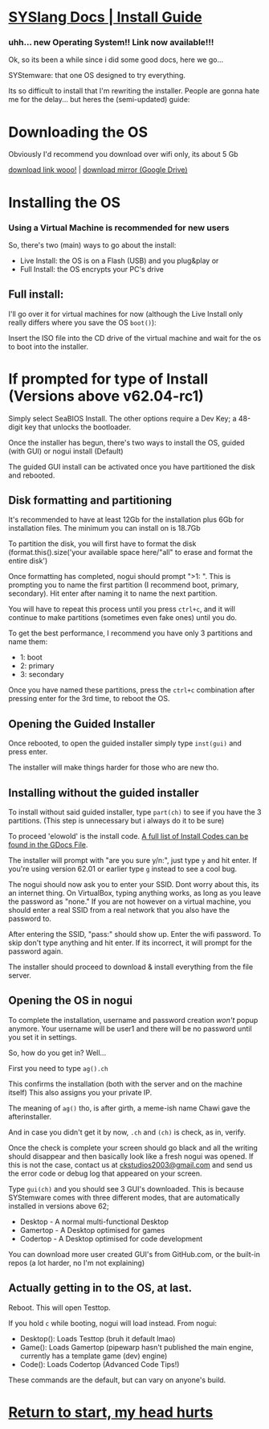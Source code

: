 # [SYSlang Docs | Install Guide](https://docs.pipewarp.co.uk/SYSlang)


### uhh... new Operating System!! Link now available!!!
Ok, so its been a while since i did some good docs, here we go...

SYStemware: that one OS designed to try everything.

Its so difficult to install that I'm rewriting the installer. People are gonna hate me for the delay... but heres the (semi-updated) guide:

# Downloading the OS
Obviously I'd recommend you download over wifi only, its about 5 Gb

[download link wooo!](http://systemware.ga/download-latest/) | [download mirror (Google Drive)](https://drive.google.com/file/d/1hsgSxpMeA2Gwo6gfydwm60BYbVmTOnCr/view?usp=sharing)

# Installing the OS
### Using a Virtual Machine is recommended for new users
So, there's two (main) ways to go about the install:

* Live Install: the OS is on a Flash (USB) and you plug&play
or
* Full Install: the OS encrypts your PC's drive

## Full install:
I'll go over it for virtual machines for now (although the Live Install only really differs where you save the OS `boot()`):

Insert the ISO file into the CD drive of the virtual machine and wait for the os to boot into the installer.

# If prompted for type of Install (Versions above v62.04-rc1)
Simply select SeaBIOS Install. The other options require a Dev Key; a 48-digit key that unlocks the bootloader.

Once the installer has begun, there's two ways to install the OS, guided (with GUI) or nogui install (Default)

The guided GUI install can be activated once you have partitioned the disk and rebooted.

## Disk formatting and partitioning
It's recommended to have at least 12Gb for the installation plus 6Gb for installation files. The minimum you can install on is 18.7Gb

To partition the disk, you will first have to format the disk (format.this().size('your available space here/"all" to erase and format the entire disk')

Once formatting has completed, nogui should prompt ">1: ". This is prompting you to name the first partition (I recommend boot, primary, secondary). Hit enter after naming it to name the next partition.

You will have to repeat this process until you press `ctrl+c`, and it will continue to make partitions (sometimes even fake ones) until you do.

To get the best performance, I recommend you have only 3 partitions and name them:

* 1: boot
* 2: primary
* 3: secondary

Once you have named these partitions, press the `ctrl+c` combination after pressing enter for the 3rd time, to reboot the OS.

## Opening the Guided Installer
Once rebooted, to open the guided installer simply type `inst(gui)` and press enter.

The installer will make things harder for those who are new tho.

## Installing without the guided installer
To install without said guided installer, type `part(ch)` to see if you have the 3 partitions. (This step is unnecessary but i always do it to be sure)

To proceed 'elowold' is the install code. [A full list of Install Codes can be found in the GDocs File](https://docs.google.com/document/d/1pGIEeBDoBy7iL85BabAjHRIA6SznABof1AjNUcOL6xE/edit?usp=sharing).

The installer will prompt with "are you sure y/n:", just type `y` and hit enter. If you're using version 62.01 or earlier type `g` instead to see a cool bug.

The nogui should now ask you to enter your SSID. Dont worry about this, its an internet thing. On VirtualBox, typing anything works, as long as you leave the password as "none."
If you are not however on a virtual machine, you should enter a real SSID from a real network that you also have the password to.

After entering the SSID, "pass:" should show up. Enter the wifi password. To skip don't type anything and hit enter. If its incorrect, it will prompt for the password again.

The installer should proceed to download & install everything from the file server.

## Opening the OS in nogui
To complete the installation, username and password creation _won't_ popup anymore. Your username will be user1 and there will be no password until you set it in settings.

So, how do you get in? Well...

First you need to type `ag().ch`

This confirms the installation (both with the server and on the machine itself)
This also assigns you your private IP.

The meaning of `ag()` tho, is after girth, a meme-ish name Chawi gave the afterinstaller.

And in case you didn't get it by now, `.ch` and `(ch)` is check, as in, verify.

Once the check is complete your screen should go black and all the writing should disappear and then basically look like a fresh nogui was opened. If this is not the case, contact us at [ckstudios2003@gmail.com](mailto:ckstudios2003@gmail.com) and send us the error code or debug log that appeared on your screen.

Type `gui(ch)` and you should see 3 GUI's downloaded. This is because SYStemware comes with three different modes, that are automatically installed in versions above 62;
* Desktop - A normal multi-functional Desktop
* Gamertop - A Desktop optimised for games
* Codertop - A Desktop optimised for code development

You can download more user created GUI's from GitHub.com, or the built-in repos (a lot harder, no I'm not explaining)

## Actually getting in to the OS, at last.
Reboot. This will open Testtop.

If you hold `c` while booting, nogui will load instead.
From nogui:

* Desktop():
Loads Testtop (bruh it default lmao)
* Game():
Loads Gamertop (pipewarp hasn't published the main engine, currently has a template game (dev) engine)
* Code():
Loads Codertop (Advanced Code Tips!)

These commands are the default, but can vary on anyone's build.

# [Return to start, my head hurts](https://docs.pipewarp.co.uk/SYSlang)
